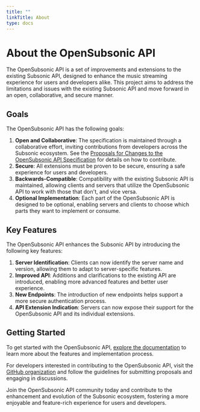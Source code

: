 ```yaml
---
title: ""
linkTitle: About
type: docs
---
```

# About the OpenSubsonic API

The OpenSubsonic API is a set of improvements and extensions to the existing Subsonic API, designed to enhance the music 
streaming experience for users and developers alike. This project aims to address the limitations and issues with the 
existing Subsonic API and move forward in an open, collaborative, and secure manner.

## Goals

The OpenSubsonic API has the following goals:

1. **Open and Collaborative**: The specification is maintained through a collaborative effort, inviting contributions 
   from developers across the Subsonic ecosystem. See the 
   [Proposals for Changes to the OpenSubsonic API Specification](link-to-proposals-document) for details on how to 
   contribute.
2. **Secure**: All extensions must be proven to be secure, ensuring a safe experience for users and developers.
3. **Backwards-Compatible**: Compatibility with the existing Subsonic API is maintained, allowing clients and servers 
   that utilize the OpenSubsonic API to work with those that don't, and vice versa.
4. **Optional Implementation**: Each part of the OpenSubsonic API is designed to be optional, enabling servers and 
   clients to choose which parts they want to implement or consume.

## Key Features

The OpenSubsonic API enhances the Subsonic API by introducing the following key features:

1. **Server Identification**: Clients can now identify the server name and version, allowing them to adapt to 
   server-specific features.
2. **Improved API**: Additions and clarifications to the existing API are introduced, enabling more advanced features 
   and better user experience.
3. **New Endpoints**: The introduction of new endpoints helps support a more secure authentication process.
4. **API Extension Indication**: Servers can now expose their support for the OpenSubsonic API and its individual 
   extensions.

## Getting Started

To get started with the OpenSubsonic API, [explore the documentation](link-to-documentation) to learn more about the 
features and implementation process.

For developers interested in contributing to the OpenSubsonic API, visit the 
[GitHub organization](link-to-github-organization) and follow the guidelines for submitting proposals and engaging in 
discussions.

Join the OpenSubsonic API community today and contribute to the enhancement and evolution of the Subsonic ecosystem, 
fostering a more enjoyable and feature-rich experience for users and developers.

